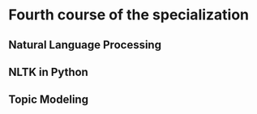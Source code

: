 # Fourth course of the specialization
## Natural Language Processing
## NLTK in Python
## Topic Modeling
